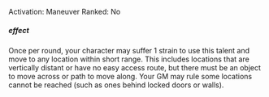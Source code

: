 Activation: Maneuver
Ranked: No
##### effect
Once per round, your character may suffer 1
strain to use this talent and move to any
location within short range.
This includes locations that are vertically
distant or have no easy access route, but
there must be an object to move across or
path to move along. Your GM may rule some
locations cannot be reached (such as ones
behind locked doors or walls).